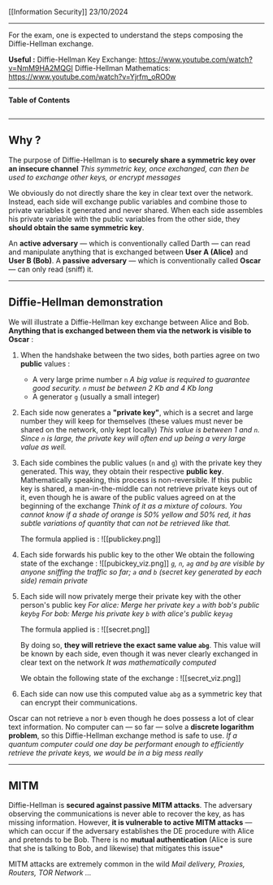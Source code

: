 [[Information Security]]
23/10/2024
****
For the exam, one is expected to understand the steps composing the Diffie-Hellman exchange.

**Useful :** 
Diffie-Hellman Key Exchange: https://www.youtube.com/watch?v=NmM9HA2MQGI
Diffie-Hellman Mathematics: https://www.youtube.com/watch?v=Yjrfm_oRO0w
****
**Table of Contents**
```table-of-contents
```

****
## Why ?

The purpose of Diffie-Hellman is to **securely share a symmetric key over an insecure channel**
	*This symmetric key, once exchanged, can then be used to exchange other keys, or encrypt messages*

We obviously do not directly share the key in clear text over the network. Instead, each side will exchange public variables and combine those to private variables it generated and never shared. When each side assembles his private variable with the public variables from the other side, they **should obtain the same symmetric key**.


An **active adversary** — which is conventionally called Darth — can read and manipulate anything that is exchanged between **User A (Alice)** and **User B (Bob)**.
A **passive adversary** — which is conventionally called **Oscar** — can only read (sniff) it.


****
## Diffie-Hellman demonstration

We will illustrate a Diffie-Hellman key exchange between Alice and Bob. **Anything that is exchanged between them via the network is visible to Oscar** :

1. When the handshake between the two sides, both parties agree on two **public** values :
	- A very large prime number `n`
		*A big value is required to guarantee good security. `n` must be between 2 Kb and 4 Kb long*
	- A generator `g` (usually a small integer)

2. Each side now generates a **"private key"**, which is a secret and large number they will keep for themselves (these values must never be shared on the network, only kept locally)
	*This value is between 1 and `n`. Since `n` is large, the private key will often end up being a very large value as well.*

4. Each side combines the public values (`n` and `g`) with the private key they generated. This way, they obtain their respective **public key**.
	Mathematically speaking, this process is non-reversible. If this public key is shared, a man-in-the-middle can not retrieve private keys out of it, even though he is aware of the public values agreed on at the beginning of the exchange
		*Think of it as a mixture of colours. You cannot know if a shade of orange is 50% yellow and 50% red, it has subtle variations of quantity that can not be retrieved like that.*

	The formula applied is :
	![[publickey.png]]

4. Each side forwards his public key to the other
	We obtain the following state of the exchange :
	![[pubickey_viz.png]]
	*`g`, `n`, `ag` and `bg` are visible by anyone sniffing the traffic so far; `a` and `b` (secret key generated by each side) remain private*

5. Each side will now privately merge their private key with the other person's public key
	*For alice: Merge her private key `a` with bob's public key`bg`
	For bob: Merge his private key `b` with alice's public key`ag`*

	The formula applied is :
	![[secret.png]]
	
	By doing so, **they will retrieve the exact same value `abg`**. This value will be known by each side, even though it was never clearly exchanged in clear text on the network 
		*It was mathematically computed*

	We obtain the following state of the exchange :
	![[secret_viz.png]]


6. Each side can now use this computed value `abg` as a symmetric key that can encrypt their communications.


Oscar can not retrieve `a` nor `b` even though he does possess a lot of clear text information. No computer can — so far — solve a **discrete logarithm problem**, so this Diffie-Hellman exchange method is safe to use.
	*If a quantum computer could one day be performant enough to efficiently retrieve the private keys, we would be in a big mess really*

****
## MITM

Diffie-Hellman is **secured against passive MITM attacks**. The adversary observing the communications is never able to recover the key, as has missing information.
However, **it is vulnerable to active MITM attacks** — which can occur if the adversary establishes the DE procedure with Alice and pretends to be Bob.
	There is no **mutual authentication** (Alice is sure that she is talking to Bob, and likewise) that mitigates this issue*


MITM attacks are extremely common in the wild
	*Mail delivery, Proxies, Routers, TOR Network ...*

